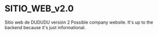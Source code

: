 # SITIO_WEB_v2.0
Sitio web de DUDUDU versión 2
Possible company website. It's up to the backend because it's just informational.
